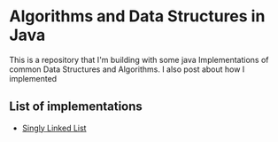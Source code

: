 # Algorithms and Data Structures in Java

This is a repository that I'm building with some java Implementations of common Data Structures and Algorithms. I also post about how I implemented

<!-- put the links to your blog (when created) and medium from where you post, also maybe create a readme inside every implementation pointing to the post where I talk about them, also also maybe make a better structure at this main README --> 

## List of implementations

- [Singly Linked List](https://github.com/GMkonan/A-DS_Java/tree/master/src/singlyLinkedList)



